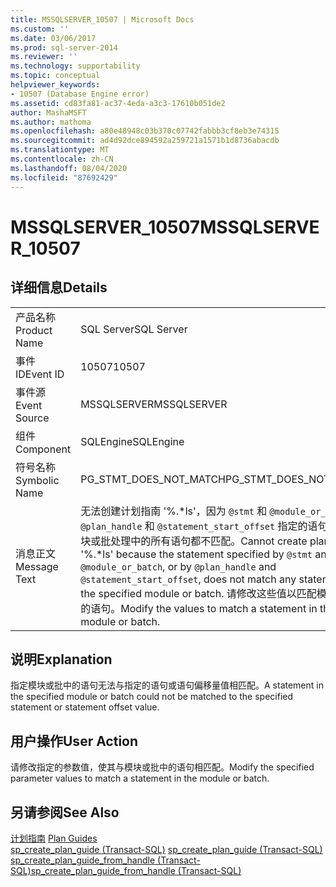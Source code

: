 ```yaml
---
title: MSSQLSERVER_10507 | Microsoft Docs
ms.custom: ''
ms.date: 03/06/2017
ms.prod: sql-server-2014
ms.reviewer: ''
ms.technology: supportability
ms.topic: conceptual
helpviewer_keywords:
- 10507 (Database Engine error)
ms.assetid: cd83fa81-ac37-4eda-a3c3-17610b051de2
author: MashaMSFT
ms.author: mathoma
ms.openlocfilehash: a80e48948c03b370c07742fabbb3cf8eb3e74315
ms.sourcegitcommit: ad4d92dce894592a259721a1571b1d8736abacdb
ms.translationtype: MT
ms.contentlocale: zh-CN
ms.lasthandoff: 08/04/2020
ms.locfileid: "87692429"
---
```

# <a name="mssqlserver_10507"></a><span data-ttu-id="58de7-102">MSSQLSERVER_10507</span><span class="sxs-lookup"><span data-stu-id="58de7-102">MSSQLSERVER_10507</span></span>
    
## <a name="details"></a><span data-ttu-id="58de7-103">详细信息</span><span class="sxs-lookup"><span data-stu-id="58de7-103">Details</span></span>  
  
|||  
|-|-|  
|<span data-ttu-id="58de7-104">产品名称</span><span class="sxs-lookup"><span data-stu-id="58de7-104">Product Name</span></span>|<span data-ttu-id="58de7-105">SQL Server</span><span class="sxs-lookup"><span data-stu-id="58de7-105">SQL Server</span></span>|  
|<span data-ttu-id="58de7-106">事件 ID</span><span class="sxs-lookup"><span data-stu-id="58de7-106">Event ID</span></span>|<span data-ttu-id="58de7-107">10507</span><span class="sxs-lookup"><span data-stu-id="58de7-107">10507</span></span>|  
|<span data-ttu-id="58de7-108">事件源</span><span class="sxs-lookup"><span data-stu-id="58de7-108">Event Source</span></span>|<span data-ttu-id="58de7-109">MSSQLSERVER</span><span class="sxs-lookup"><span data-stu-id="58de7-109">MSSQLSERVER</span></span>|  
|<span data-ttu-id="58de7-110">组件</span><span class="sxs-lookup"><span data-stu-id="58de7-110">Component</span></span>|<span data-ttu-id="58de7-111">SQLEngine</span><span class="sxs-lookup"><span data-stu-id="58de7-111">SQLEngine</span></span>|  
|<span data-ttu-id="58de7-112">符号名称</span><span class="sxs-lookup"><span data-stu-id="58de7-112">Symbolic Name</span></span>|<span data-ttu-id="58de7-113">PG_STMT_DOES_NOT_MATCH</span><span class="sxs-lookup"><span data-stu-id="58de7-113">PG_STMT_DOES_NOT_MATCH</span></span>|  
|<span data-ttu-id="58de7-114">消息正文</span><span class="sxs-lookup"><span data-stu-id="58de7-114">Message Text</span></span>|<span data-ttu-id="58de7-115">无法创建计划指南 '%.\*ls'，因为 `@stmt` 和 `@module_or_batch` 或 `@plan_handle` 和 `@statement_start_offset` 指定的语句与指定模块或批处理中的所有语句都不匹配。</span><span class="sxs-lookup"><span data-stu-id="58de7-115">Cannot create plan guide '%.\*ls' because the statement specified by `@stmt` and `@module_or_batch`, or by `@plan_handle` and `@statement_start_offset`, does not match any statement in the specified module or batch.</span></span> <span data-ttu-id="58de7-116">请修改这些值以匹配模块或批中的语句。</span><span class="sxs-lookup"><span data-stu-id="58de7-116">Modify the values to match a statement in the module or batch.</span></span>|  
  
## <a name="explanation"></a><span data-ttu-id="58de7-117">说明</span><span class="sxs-lookup"><span data-stu-id="58de7-117">Explanation</span></span>  
 <span data-ttu-id="58de7-118">指定模块或批中的语句无法与指定的语句或语句偏移量值相匹配。</span><span class="sxs-lookup"><span data-stu-id="58de7-118">A statement in the specified module or batch could not be matched to the specified statement or statement offset value.</span></span>  
  
## <a name="user-action"></a><span data-ttu-id="58de7-119">用户操作</span><span class="sxs-lookup"><span data-stu-id="58de7-119">User Action</span></span>  
 <span data-ttu-id="58de7-120">请修改指定的参数值，使其与模块或批中的语句相匹配。</span><span class="sxs-lookup"><span data-stu-id="58de7-120">Modify the specified parameter values to match a statement in the module or batch.</span></span>  
  
## <a name="see-also"></a><span data-ttu-id="58de7-121">另请参阅</span><span class="sxs-lookup"><span data-stu-id="58de7-121">See Also</span></span>  
 <span data-ttu-id="58de7-122">[计划指南](../performance/plan-guides.md) </span><span class="sxs-lookup"><span data-stu-id="58de7-122">[Plan Guides](../performance/plan-guides.md) </span></span>  
 <span data-ttu-id="58de7-123">[sp_create_plan_guide (Transact-SQL)](/sql/relational-databases/system-stored-procedures/sp-create-plan-guide-transact-sql) </span><span class="sxs-lookup"><span data-stu-id="58de7-123">[sp_create_plan_guide &#40;Transact-SQL&#41;](/sql/relational-databases/system-stored-procedures/sp-create-plan-guide-transact-sql) </span></span>  
 [<span data-ttu-id="58de7-124">sp_create_plan_guide_from_handle (Transact-SQL)</span><span class="sxs-lookup"><span data-stu-id="58de7-124">sp_create_plan_guide_from_handle &#40;Transact-SQL&#41;</span></span>](/sql/relational-databases/system-stored-procedures/sp-create-plan-guide-from-handle-transact-sql)  
  
  
